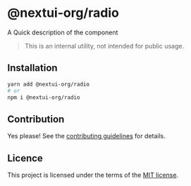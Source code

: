 # @nextui-org/radio

A Quick description of the component

> This is an internal utility, not intended for public usage.

## Installation

```sh
yarn add @nextui-org/radio
# or
npm i @nextui-org/radio
```

## Contribution

Yes please! See the
[contributing guidelines](https://github.com/nextui-org/nextui/blob/master/CONTRIBUTING.md)
for details.

## Licence

This project is licensed under the terms of the
[MIT license](https://github.com/nextui-org/nextui/blob/master/LICENSE).

